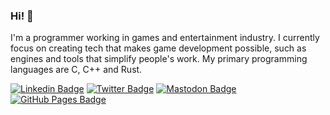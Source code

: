 ### Hi! 👋

I'm a programmer working in games and entertainment industry. I currently focus on creating tech that makes game development possible, such as engines and tools that simplify people's work. My primary programming languages are C, C++ and Rust. 

[![Linkedin Badge](https://img.shields.io/badge/-LinkedIn-blue?style=round-square&logo=Linkedin&logoColor=white&link=https://www.linkedin.com/in/kondrak/)](https://www.linkedin.com/in/kondrak/)  [![Twitter Badge](https://img.shields.io/badge/-Twitter-1ca0f1?style=round-square&labelColor=1ca0f1&logo=twitter&logoColor=white&link=https://twitter.com/k_kondrak)](https://twitter.com/k_kondrak)  [![Mastodon Badge](https://img.shields.io/badge/-Mastodon-purple?style=round-square&logo=Mastodon&logoColor=white&link=https://mastodon.gamedev.place/@k_kondrak)](https://mastodon.gamedev.place/@k_kondrak)  [![GitHub Pages Badge](https://img.shields.io/badge/-kondrak.github.io-black?style=round-square&logo=github&logoColor=white&link=https://kondrak.github.io)](https://kondrak.github.io)
